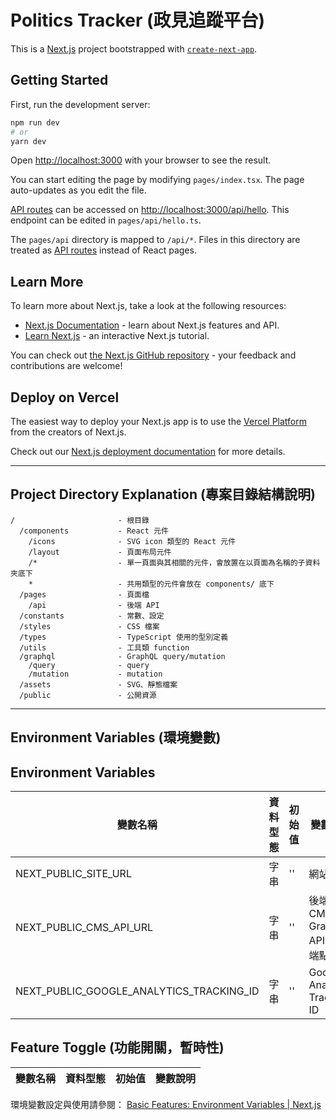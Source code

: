 # Politics Tracker (政見追蹤平台)

This is a [Next.js](https://nextjs.org/) project bootstrapped with [`create-next-app`](https://github.com/vercel/next.js/tree/canary/packages/create-next-app).

## Getting Started

First, run the development server:

```bash
npm run dev
# or
yarn dev
```

Open [http://localhost:3000](http://localhost:3000) with your browser to see the result.

You can start editing the page by modifying `pages/index.tsx`. The page auto-updates as you edit the file.

[API routes](https://nextjs.org/docs/api-routes/introduction) can be accessed on [http://localhost:3000/api/hello](http://localhost:3000/api/hello). This endpoint can be edited in `pages/api/hello.ts`.

The `pages/api` directory is mapped to `/api/*`. Files in this directory are treated as [API routes](https://nextjs.org/docs/api-routes/introduction) instead of React pages.

## Learn More

To learn more about Next.js, take a look at the following resources:

- [Next.js Documentation](https://nextjs.org/docs) - learn about Next.js features and API.
- [Learn Next.js](https://nextjs.org/learn) - an interactive Next.js tutorial.

You can check out [the Next.js GitHub repository](https://github.com/vercel/next.js/) - your feedback and contributions are welcome!

## Deploy on Vercel

The easiest way to deploy your Next.js app is to use the [Vercel Platform](https://vercel.com/new?utm_medium=default-template&filter=next.js&utm_source=create-next-app&utm_campaign=create-next-app-readme) from the creators of Next.js.

Check out our [Next.js deployment documentation](https://nextjs.org/docs/deployment) for more details.

- - -

## Project Directory Explanation (專案目錄結構說明)
```
/                       - 根目錄
  /components           - React 元件
    /icons              - SVG icon 類型的 React 元件
    /layout             - 頁面布局元件
    /*                  - 單一頁面與其相關的元件，會放置在以頁面為名稱的子資料夾底下
    *                   - 共用類型的元件會放在 components/ 底下
  /pages                - 頁面檔
    /api                - 後端 API
  /constants            - 常數、設定
  /styles               - CSS 檔案
  /types                - TypeScript 使用的型別定義
  /utils                - 工具類 function
  /graphql              - GraphQL query/mutation
    /query              - query
    /mutation           - mutation
  /assets               - SVG、靜態檔案
  /public               - 公開資源
```

- - -

## Environment Variables (環境變數)
## Environment Variables
| 變數名稱 | 資料型態 | 初始值 | 變數說明 |
| --- | --- | --- | --- |
| NEXT_PUBLIC_SITE_URL | 字串 | '' | 網站網址 |
| NEXT_PUBLIC_CMS_API_URL | 字串 | '' | 後端 CMS GraphQL API 呼叫端點資訊 |
| NEXT_PUBLIC_GOOGLE_ANALYTICS_TRACKING_ID | 字串 | '' | Google Analytics Tracking ID |

## Feature Toggle (功能開關，暫時性)
| 變數名稱 | 資料型態 | 初始值 | 變數說明 |
| --- | --- | --- | --- |


環境變數設定與使用請參閱： [Basic Features: Environment Variables | Next.js](https://nextjs.org/docs/basic-features/environment-variables)